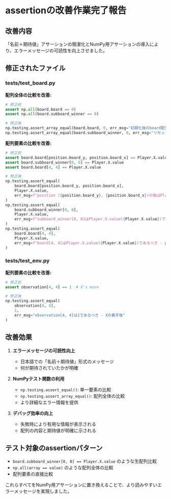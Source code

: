 # assertionの改善作業完了報告

## 改善内容

「名前＋期待値」アサーションの簡潔化とNumPy用アサーションの導入により、エラーメッセージの可読性を向上させました。

## 修正されたファイル

### tests/test_board.py

**配列全体の比較を改善:**
```python
# 修正前
assert np.all(board.board == 0)
assert np.all(board.subboard_winner == 0)

# 修正後
np.testing.assert_array_equal(board.board, 0, err_msg="初期化後のboard配列はすべて0であるべき")
np.testing.assert_array_equal(board.subboard_winner, 0, err_msg="リセット後のsubboard_winner配列はすべて0であるべき")
```

**配列要素の比較を改善:**
```python
# 修正前
assert board.board[position.board_y, position.board_x] == Player.X.value
assert board.subboard_winner[0, 0] == Player.X.value
assert board.board[4, 4] == Player.X.value

# 修正後
np.testing.assert_equal(
    board.board[position.board_y, position.board_x], 
    Player.X.value,
    err_msg=f"position ({position.board_y}, {position.board_x})の値はPlayer.X.value({Player.X.value})であるべき"
)
np.testing.assert_equal(
    board.subboard_winner[0, 0], 
    Player.X.value,
    err_msg=f"subboard_winner[0, 0]はPlayer.X.value({Player.X.value})であるべき - サブボード0はXが勝利"
)
np.testing.assert_equal(
    board.board[4, 4], 
    Player.X.value,
    err_msg=f"board[4, 4]はPlayer.X.value({Player.X.value})であるべき - position 40の着手後"
)
```

### tests/test_env.py

**配列要素の比較を改善:**
```python
# 修正前
assert observation[4, 4] == 1  # X's move

# 修正後
np.testing.assert_equal(
    observation[4, 4], 
    1, 
    err_msg="observation[4, 4]は1であるべき - Xの着手後"
)
```

## 改善効果

1. **エラーメッセージの可読性向上**
   - 日本語での「名前＋期待値」形式のメッセージ
   - 何が期待されていたかが明確

2. **NumPyテスト関数の利用**
   - `np.testing.assert_equal()`: 単一要素の比較
   - `np.testing.assert_array_equal()`: 配列全体の比較
   - より詳細なエラー情報を提供

3. **デバッグ効率の向上**
   - 失敗時により有用な情報が表示される
   - 配列の内容と期待値が明確に示される

## テスト対象のassertionパターン

- `board.subboard_winner[0, 0] == Player.X.value` のような生配列比較
- `np.all(array == value)` のような配列全体の比較
- 配列要素の直接比較

これらすべてをNumPy用アサーションに置き換えることで、より読みやすいエラーメッセージを実現しました。